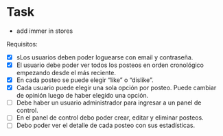 # Task
- add immer in stores
  
Requisitos:
- [x] sLos usuarios deben poder loguearse con email y contraseña.
- [x] El usuario debe poder ver todos los posteos en orden cronológico empezando desde el
más reciente.
- [x] En cada posteo se puede elegir “like” o “dislike”.
- [x] Cada usuario puede elegir una sola opción por posteo. Puede cambiar de opinión luego
de haber elegido una opción.
- [ ] Debe haber un usuario administrador para ingresar a un panel de control.
- [ ] En el panel de control debo poder crear, editar y eliminar posteos.
- [ ] Debo poder ver el detalle de cada posteo con sus estadísticas.